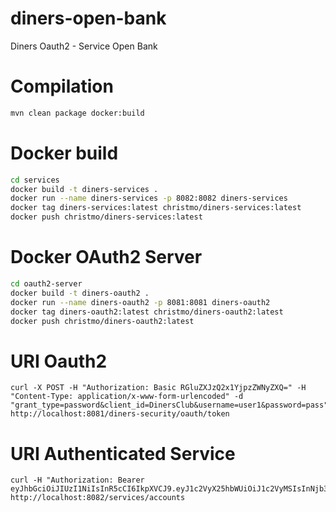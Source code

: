 # diners-open-bank
Diners Oauth2 - Service Open Bank

# Compilation
```zsh
mvn clean package docker:build
```

# Docker build
```bash
cd services
docker build -t diners-services .
docker run --name diners-services -p 8082:8082 diners-services
docker tag diners-services:latest christmo/diners-services:latest
docker push christmo/diners-services:latest
```

# Docker OAuth2 Server

```bash
cd oauth2-server
docker build -t diners-oauth2 .
docker run --name diners-oauth2 -p 8081:8081 diners-oauth2
docker tag diners-oauth2:latest christmo/diners-oauth2:latest
docker push christmo/diners-oauth2:latest
```

# URI Oauth2

```curl
curl -X POST -H "Authorization: Basic RGluZXJzQ2x1YjpzZWNyZXQ=" -H "Content-Type: application/x-www-form-urlencoded" -d "grant_type=password&client_id=DinersClub&username=user1&password=pass" http://localhost:8081/diners-security/oauth/token
```

# URI Authenticated Service
```curl
curl -H "Authorization: Bearer eyJhbGciOiJIUzI1NiIsInR5cCI6IkpXVCJ9.eyJ1c2VyX25hbWUiOiJ1c2VyMSIsInNjb3BlIjpbImFwaSIsInJlYWQiLCJ3cml0ZSJdLCJvcmdhbml6YXRpb24iOiJ1c2VyMXpIaW4iLCJleHAiOjE1NjcwMDcwMDEsImF1dGhvcml0aWVzIjpbIlJPTEVfVVNFUiJdLCJqdGkiOiJiZTExYjY0Ny01YWUwLTRiZGMtODMyNS0zNzgzZjAzZjJhYmUiLCJjbGllbnRfaWQiOiJEaW5lcnNDbHViIn0.5ui5nRBe4KiYe39SjBAhGEehwJljH8dzMuin_esJqVU" http://localhost:8082/services/accounts
```